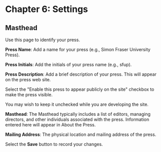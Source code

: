 # Chapter 6: Settings
## Masthead

Use this page to identify your press.

**Press Name**: Add a name for your press (e.g., Simon Fraser University Press).

**Press Initials**: Add the initials of your press name (e.g., sfup).

**Press Description**: Add a brief description of your press. This will appear on the press web site.

Select the "Enable this press to appear publicly on the site" checkbox to make the press visible. 

You may wish to keep it unchecked while you are developing the site.

**Masthead**: The Masthead typically includes a list of editors, managing directors, and other individuals associated with the press. Information entered here will appear in About the Press.

**Mailing Address**: The physical location and mailing address of the press.

Select the **Save** button to record your changes.

